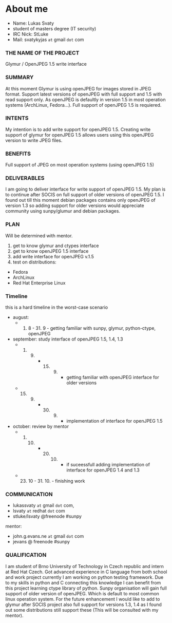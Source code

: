 About me
========

- Name: Lukas Svaty
- student of masters degree (IT security)
- IRC Nick: StLuke
- Mail: svatykyjas `at` gmail `dot` com

### THE NAME OF THE PROJECT
Glymur / OpenJPEG 1.5 write interface

### SUMMARY
At this moment Glymur is using openJPEG for images stored in JPEG 
format. Support latest versions of openJPEG with full support and 1.5 
with read support only. As openJPEG is defaultly in version 1.5 in most 
operation systems (ArchLinux, Fedora...). Full support of openJPEG 1.5 
is requiered.

### INTENTS
My intention is to add write support for openJPEG 1.5. Creating write 
support of glymur for openJPEG 1.5 allows users using this openJPEG 
version to write JPEG files.

### BENEFITS
Full support of JPEG on most operation systems (using openJPEG 1.5)

### DELIVERABLES
I am going to deliver interface for write support of openJPEG 1.5. My 
plan is to continue after SOCIS on full support of older versions of 
openJPEG 1.5. I found out till this moment debian packages contains 
only openJPEG of version 1.3 so adding support for older versions 
would appreciate community using sunpy/glumur and debian packages.

### PLAN
Will be determined with mentor. 
1. get to know glymur and ctypes interface
2. get to know openJPEG 1.5 interface 
3. add write interface for openJPEG v.1.5
4. test on distributions:
* Fedora
* ArchLinux
* Red Hat Enterprise Linux


### Timeline
this is a hard timeline in the worst-case scenario
- august: 
    - 1. 8 - 31. 9 - getting familiar with sunpy, glymur, python-ctype, openJPEG
- september: study interface of openJPEG 1.5, 1.4, 1.3
    - 1. 9. - 15. 9. - getting familiar with openJPEG interface for older versions
    - 15. 9. - 30. 9. - implementation of interface for openJPEG 1.5
- october: review by mentor
    - 1. 10. - 20. 10. - if suceessfull adding implementation of interface for openJPEG 1.4 and 1.3
    - 23. 10 - 31. 10. - finishing work 

### COMMUNICATION
- lukassvaty `at` gmail `dot` com, 
- lsvaty `at` redhat `dot` com
 - stluke/lsvaty @freenode #sunpy

mentor:
 - john.g.evans.ne `at` gmail `dot` com
 - jevans @ freenode #sunpy

### QUALIFICATION
I am student of Brno University of Technology in Czech republic and 
intern at Red Hat Czech. Got advanced experience in C language from 
both school and work project currently I am working on python testing 
framework. Due to my skills in python and C connecting this knowledge 
I can benefit from this project learning ctype library of python. 
Sunpy organisation will gain full support of older version of 
openJPEG. Which is default to most common linux operation system. For 
the future enhancement I would like to add to glymur after SOCIS project 
also full support for versions 1.3, 1.4 as I found out some 
distributions still support these (This will be consulted with my 
mentor).